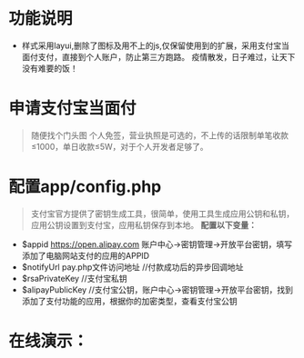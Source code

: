 # 功能说明
- 样式采用layui,删除了图标及用不上的js,仅保留使用到的扩展，采用支付宝当面付支付，直接到个人账户，防止第三方跑路。
  疫情散发，日子难过，让天下没有难要的饭！
# 申请支付宝当面付
> 随便找个门头图
> 个人免签，营业执照是可选的，不上传的话限制单笔收款≤1000，单日收款≤5W，对于个人开发者足够了。
# 配置app/config.php
>支付宝官方提供了密钥生成工具，很简单，使用工具生成应用公钥和私钥，应用公钥设置到支付宝，应用私钥保存到本地。 
**配置以下变量：**
 - $appid  https://open.alipay.com  账户中心->密钥管理->开放平台密钥，填写添加了电脑网站支付的应用的APPID 
 - $notifyUrl pay.php文件访问地址   //付款成功后的异步回调地址 
 - $rsaPrivateKey  //支付宝私钥 
 - $alipayPublicKey     //支付宝公钥，账户中心->密钥管理->开放平台密钥，找到添加了支付功能的应用，根据你的加密类型，查看支付宝公钥
# 在线演示：
